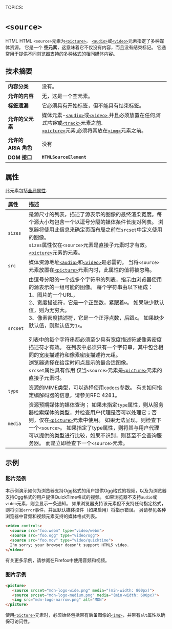TOPICS: <source>

# `<source>`

HTML HTML `<source>`元素为[`<picture>`](/zh-hans/webfrontend/<picture>)，
[`<audio>`](/zh-hans/webfrontend/<audio>)或[`<video>`](/zh-hans/webfrontend/<video>)元素指定了多种媒体资源。
它是一个 **空元素**，这意味着它不仅没有内容，而且没有结束标记。 它通常用于提供不同浏览器支持的多种格式的相同媒体内容。

## 技术摘要

|  |  |
| :-- | :-- |
| **内容分类** | 没有。 |
| **允许的内容** | 无，这是一个空元素。 |
| **标签遗漏** | 它必须具有开始标签，但不能具有结束标签。 |
| **允许的父元素** | 媒体元素-[`<audio>`](/zh-hans/webfrontend/<audio>)或[`<video>`](/zh-hans/webfrontend/<video>),并且必须放置在任何*流式内容*或[`<track>`](/zh-hans/webfrontend/<track>)元素之前.<br>[`<picture>`](/zh-hans/webfrontend/<picture>)元素,必须将其放在[`<img>`](/zh-hans/webfrontend/<img>)元素之前。 |
| **允许的 ARIA 角色** | 没有 |
| **DOM 接口** | **`HTMLSourceElement`** |

## 属性

此元素包括[全局属性](/zh-hans/webfrontend/HTML_Global_Attributes).

| 属性 | 描述 |
| :-- | :-- |
| `sizes` | 是源尺寸的列表，描述了源表示的图像的最终渲染宽度。每个源大小均包含一个以逗号分隔的媒体条件长度对列表。 浏览器将使用此信息来确定页面布局之前在`srcset`中定义使用的图像。<br>`sizes`属性仅在`<source>`元素是直接子元素时才有效。[`<picture>`](/zh-hans/webfrontend/<picture>)元素的元素。|
| `src` | 媒体资源地址[`<audio>`](/zh-hans/webfrontend/<audio>)和[`<video>`](/zh-hans/webfrontend/<video>)是必需的。 当将`<source>`元素放置在[`<picture>`](/zh-hans/webfrontend/<picture>)元素内时，此属性的值将被忽略。 |
| `srcset` | 由逗号分隔的一个或多个字符串的列表，指示由浏览器使用的源表示的一组可能的图像。 每个字符串由以下组成：<br> 1、图片的一个URL，<br> 2、宽度描述符，它是一个正整数，紧跟着`w`。 如果缺少默认值，则为无穷大。<br> 3、像素密度描述符，它是一个正浮点数，后跟`x`。 如果缺少默认值，则默认值为`1x`。<br> <br>列表中的每个字符串都必须至少具有宽度描述符或像素密度描述符才有效。 在列表中必须只有一个字符串，其中包含相同的宽度描述符和像素密度描述符元组。<br>浏览器选择在给定时间点显示的最合适图像。<br> `srcset`属性具有作用 仅当`<source>`元素是[`<picture>`](/zh-hans/webfrontend/<picture>)元素的直接子元素时。|
| `type` | 资源的MIME类型，可以选择使用`codecs`参数。 有关如何指定编解码器的信息，请参见RFC 4281。 |
| `media` | 资源预期媒体的媒体查询； 如果未指定`type`属性，则从服务器检索媒体的类型，并检查用户代理是否可以处理它；否则，仅在[`<picture>`](/zh-hans/webfrontend/<picture>)元素中使用。 如果无法呈现，则检查下一个`<source>`。 如果指定了type属性，则将其与用户代理可以提供的类型进行比较，如果不识别，则甚至不会查询服务器。 而是立即检查下一个`<source>`元素。|

## 示例

### 影片范例

本示例演示如何为浏览器支持Ogg格式的用户提供Ogg格式的视频，以及为浏览器支持Ogg格式的用户提供QuickTime格式的视频。 如果浏览器不支持`audio`或`video`元素，则会显示一条通知。
如果浏览器支持该元素但不支持任何指定格式，则将引发`error`事件，并且默认媒体控件（如果启用）将指示错误。 另请参见各种浏览器中音频和视频元素支持的媒体格式列表。

```html
<video controls>
  <source src="foo.webm" type="video/webm">
  <source src="foo.ogg" type="video/ogg">
  <source src="foo.mov" type="video/quicktime">
  I'm sorry; your browser doesn't support HTML5 video.
</video>
```

有关更多示例，请参阅在Firefox中使用音频和视频。

### 图片示例

```html
<picture>
   <source srcset="mdn-logo-wide.png" media="(min-width: 800px)">
   <source srcset="mdn-logo-medium.png" media="(min-width: 600px)">
   <img src="mdn-logo-narrow.png" alt="MDN">
</picture>
```

使用[`<picture>`](/zh-hans/webfrontend/<picture>)元素时，必须始终包括带有后备图像的[`<img>`](/zh-hans/webfrontend/<img>)，并带有`alt`属性以确保可访问性。
